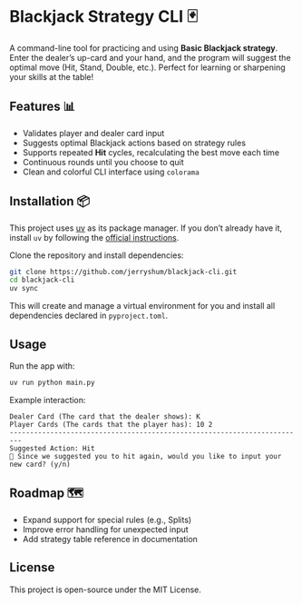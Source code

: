 # Blackjack Strategy CLI 🃏

A command-line tool for practicing and using **Basic Blackjack strategy**. Enter the dealer’s up-card and your hand, and the program will suggest the optimal move (Hit, Stand, Double, etc.). Perfect for learning or sharpening your skills at the table!

## Features 📊

-  Validates player and dealer card input
-  Suggests optimal Blackjack actions based on strategy rules
-  Supports repeated **Hit** cycles, recalculating the best move each time
-  Continuous rounds until you choose to quit
-  Clean and colorful CLI interface using `colorama`

## Installation 📦

This project uses [uv](https://docs.astral.sh/uv/) as its package manager.
If you don’t already have it, install `uv` by following the [official instructions](https://docs.astral.sh/uv/getting-started/).

Clone the repository and install dependencies:

```bash
git clone https://github.com/jerryshum/blackjack-cli.git
cd blackjack-cli
uv sync
```

This will create and manage a virtual environment for you and install all dependencies declared in `pyproject.toml`.

## Usage

Run the app with:

```bash
uv run python main.py
```

Example interaction:

```
Dealer Card (The card that the dealer shows): K
Player Cards (The cards that the player has): 10 2
-------------------------------------------------------------------------
Suggested Action: Hit
🤔 Since we suggested you to hit again, would you like to input your new card? (y/n)
```

## Roadmap 🗺

-  Expand support for special rules (e.g., Splits)
-  Improve error handling for unexpected input
-  Add strategy table reference in documentation

## License

This project is open-source under the MIT License.
